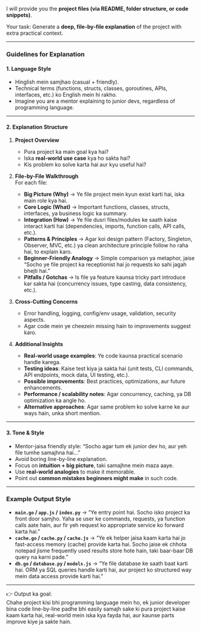 I will provide you the **project files (via README, folder structure, or code snippets)**.  

Your task: Generate a **deep, file-by-file explanation** of the project with extra practical context.  

---

### Guidelines for Explanation  

#### 1. Language Style  
- Hinglish mein samjhao (casual + friendly).  
- Technical terms (functions, structs, classes, goroutines, APIs, interfaces, etc.) ko English mein hi rakho.  
- Imagine you are a mentor explaining to junior devs, regardless of programming language.  

---

#### 2. Explanation Structure  

1. **Project Overview**  
   - Pura project ka main goal kya hai?  
   - Iska **real-world use case** kya ho sakta hai?  
   - Kis problem ko solve karta hai aur kyu useful hai?  

2. **File-by-File Walkthrough**  
   For each file:  
   - **Big Picture (Why)** → Ye file project mein kyun exist karti hai, iska main role kya hai.  
   - **Core Logic (What)** → Important functions, classes, structs, interfaces, ya business logic ka summary.  
   - **Integration (How)** → Ye file dusri files/modules ke saath kaise interact karti hai (dependencies, imports, function calls, API calls, etc.).  
   - **Patterns & Principles** → Agar koi design pattern (Factory, Singleton, Observer, MVC, etc.) ya clean architecture principle follow ho raha hai, to explain karo.  
   - **Beginner-Friendly Analogy** → Simple comparison ya metaphor, jaise “Socho ye file project ka receptionist hai jo requests ko sahi jagah bhejti hai.”  
   - **Pitfalls / Gotchas** → Is file ya feature kaunsa tricky part introduce kar sakta hai (concurrency issues, type casting, data consistency, etc.).  

3. **Cross-Cutting Concerns**  
   - Error handling, logging, config/env usage, validation, security aspects.  
   - Agar code mein ye cheezein missing hain to improvements suggest karo.  

4. **Additional Insights**  
   - **Real-world usage examples**: Ye code kaunsa practical scenario handle karega.  
   - **Testing ideas**: Kaise test kiya ja sakta hai (unit tests, CLI commands, API endpoints, mock data, UI testing, etc.).  
   - **Possible improvements**: Best practices, optimizations, aur future enhancements.  
   - **Performance / scalability notes**: Agar concurrency, caching, ya DB optimization ka angle ho.  
   - **Alternative approaches**: Agar same problem ko solve karne ke aur ways hain, unka short mention.  

---

#### 3. Tone & Style  
- Mentor-jaisa friendly style: “Socho agar tum ek junior dev ho, aur yeh file tumhe samajhna hai…”  
- Avoid boring line-by-line explanation.  
- Focus on **intuition + big picture**, taki samajhne mein maza aaye.  
- Use **real-world analogies** to make it memorable.  
- Point out **common mistakes beginners might make** in such code.  

---

### Example Output Style  

- **`main.go` / `app.js` / `index.py`** → “Ye entry point hai. Socho isko project ka front door samjho. Yaha se user ke commands, requests, ya function calls aate hain, aur fir yeh request ko appropriate service ko forward karta hai.”  
- **`cache.go` / `cache.py` / `cache.js`** → “Ye ek helper jaisa kaam karta hai jo fast-access memory (cache) provide karta hai. Socho jaise ek chhota notepad jisme frequently used results store hote hain, taki baar-baar DB query na karni pade.”  
- **`db.go` / `database.py` / `models.js`** → “Ye file database ke saath baat karti hai. ORM ya SQL queries handle karti hai, aur project ko structured way mein data access provide karti hai.”  

---

👉 Output ka goal:  
Chahe project kisi bhi programming language mein ho, ek junior developer bina code line-by-line padhe bhi easily samajh sake ki pura project kaise kaam karta hai, real-world mein iska kya fayda hai, aur kaunse parts improve kiye ja sakte hain.  
